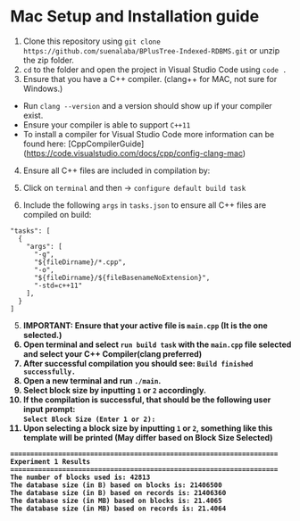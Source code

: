 # Mac Setup and Installation guide

1. Clone this repository using `git clone https://github.com/suenalaba/BPlusTree-Indexed-RDBMS.git` or unzip the zip folder.
2. `cd` to the folder and open the project in Visual Studio Code using `code .`
3. Ensure that you have a C++ compiler. (clang++ for MAC, not sure for Windows.)

- Run `clang --version` and a version should show up if your compiler exist.
- Ensure your compiler is able to support `C++11`
- To install a compiler for Visual Studio Code more information can be found here: [CppCompilerGuide] (https://code.visualstudio.com/docs/cpp/config-clang-mac)

4. Ensure all C++ files are included in compilation by:

1. Click on `terminal` and then -> `configure default build task`
1. Include the following `args` in `tasks.json` to ensure all C++ files are compiled on build:

```
"tasks": [
  {
    "args": [
      "-g",
      "${fileDirname}/*.cpp",
      "-o",
      "${fileDirname}/${fileBasenameNoExtension}",
      "-std=c++11"
    ],
  }
]
```

5. <b>IMPORTANT<b>: Ensure that your active file is `main.cpp` (It is the one selected.)
6. Open terminal and select `run build task` with the `main.cpp` file selected and select your C++ Compiler(clang preferred)
7. After successful compilation you should see: `Build finished successfully.`
8. Open a new terminal and run `./main`.
9. Select block size by inputting `1` or `2` accordingly.
10. If the compilation is successful, that should be the following user input prompt: <br> `Select Block Size (Enter 1 or 2): ` <br>
11. Upon selecting a block size by inputting `1` or `2`, something like this template will be printed (May differ based on Block Size Selected)

```
===================================================================
Experiment 1 Results
===================================================================
The number of blocks used is: 42813
The database size (in B) based on blocks is: 21406500
The database size (in B) based on records is: 21406360
The database size (in MB) based on blocks is: 21.4065
The database size (in MB) based on records is: 21.4064
```
